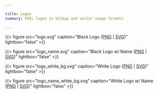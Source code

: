 ```yaml
---

title: Logos
summary: FOIL logos in bitmap and vector image formats

---
```


{{< figure src="logo.svg" caption="Black Logo ([PNG](logo.png) | [SVG](logo.svg))" lightbox="false" >}}

{{< figure src="logo_name.svg" caption="Black Logo w/ Name ([PNG](logo_name.png) | [SVG](logo_name.svg))" lightbox="false" >}}

{{< figure src="logo_white_bg.svg" caption="White Logo ([PNG](logo_white.png) | [SVG](logo_white.svg))" lightbox="false" >}}

{{< figure src="logo_name_white_bg.svg" caption="White Logo w/ Name ([PNG](logo_name_white.png) | [SVG](logo_name_white.svg))" lightbox="false" >}}
